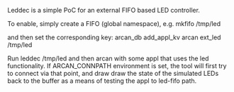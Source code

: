 Leddec is a simple PoC for an external FIFO based LED controller.

To enable, simply create a FIFO (global namespace), e.g.
mkfifo /tmp/led

and then set the corresponding key:
arcan\_db add\_appl\_kv arcan ext\_led /tmp/led

Run leddec /tmp/led and then arcan with some appl that uses the led
functionality. If ARCAN\_CONNPATH environment is set, the tool will
first try to connect via that point, and draw draw the state of the
simulated LEDs back to the buffer as a means of testing the appl to
led-fifo path.
